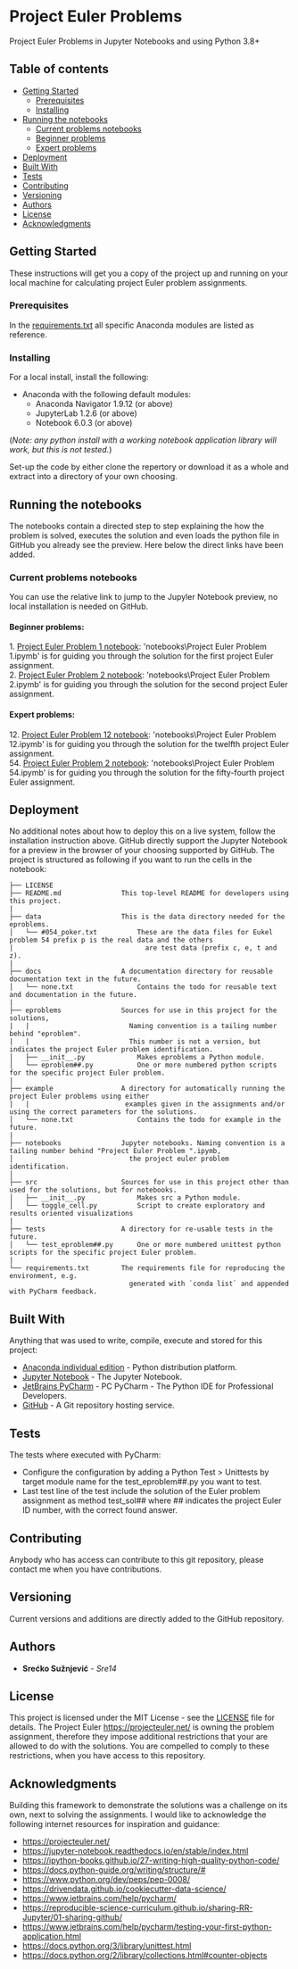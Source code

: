 # Project Euler Problems

Project Euler Problems in Jupyter Notebooks and using Python 3.8+

## Table of contents
* [Getting Started](#Getting-Started)
    * [Prerequisites](#Prerequisites)
    * [Installing](#Installing)
* [Running the notebooks](#Running-the-notebooks)
    * [Current problems notebooks](#Current-problems-notebooks)
    * [Beginner problems](#Beginner-problems:)
    * [Expert problems](#Expert-problems:)
* [Deployment](#Deployment)
* [Built With](#Built-With)
* [Tests](#Tests)
* [Contributing](#Contributing)
* [Versioning](#Versioning)
* [Authors](#Authors)
* [License](#License)
* [Acknowledgments](#Acknowledgments)

## Getting Started

These instructions will get you a copy of the project up and running on your local machine for calculating project
 Euler problem assignments. 

### Prerequisites

In the [requirements.txt](requirements.txt) all specific Anaconda modules are listed as reference.

### Installing

For a local install, install the following:
 * Anaconda with the following default modules:
   * Anaconda Navigator 1.9.12 (or above)
   * JupyterLab 1.2.6 (or above)
   * Notebook 6.0.3 (or above)

(*Note: any python install with a working notebook application library will work, but this is not tested.*)

Set-up the code by either clone the repertory or download it as a whole and extract into a directory of your own choosing.

## Running the notebooks

The notebooks contain a directed step to step explaining the how the problem is solved, executes the solution and even
 loads the python file in GitHub you already see the preview. Here below the direct links have been added.

### Current problems notebooks

You can use the relative link to jump to the Jupyler Notebook preview, no local installation is needed on GitHub.

#### Beginner problems:  
1\. [Project Euler Problem 1 notebook](notebooks/Project%20Euler%20Problem%201.ipynb): 'notebooks\Project Euler Problem 1.ipymb'
    is for guiding you through the solution for the first project Euler assignment.  
2\. [Project Euler Problem 2 notebook](notebooks/Project%20Euler%20Problem%202.ipynb): 'notebooks\Project Euler Problem 2.ipymb'
    is for guiding you through the solution for the second project Euler assignment. 

#### Expert problems:  
12\. [Project Euler Problem 12 notebook](notebooks/Project%20Euler%20Problem%2012.ipynb): 'notebooks\Project Euler Problem 12.ipymb'
    is for guiding you through the solution for the twelfth project Euler assignment.  
54\. [Project Euler Problem 2 notebook](notebooks/Project%20Euler%20Problem%2054.ipynb): 'notebooks\Project Euler Problem 54.ipymb'
    is for guiding you through the solution for the fifty-fourth project Euler assignment. 

## Deployment

No additional notes about how to deploy this on a live system, follow the installation instruction above.
GitHub directly support the Jupyter Notebook for a preview in the browser of your choosing supported by GitHub.
The project is structured as following if you want to run the cells in the notebook:

```
├── LICENSE
├── README.md               This top-level README for developers using this project.
|
├── data                    This is the data directory needed for the eproblems.
│   └── #054_poker.txt          These are the data files for Eukel problem 54 prefix p is the real data and the others
|                                 are test data (prefix c, e, t and z).
|
├── docs                    A documentation directory for reusable documentation text in the future.
│   └── none.txt                Contains the todo for reusable text and documentation in the future.
|
├── eproblems               Sources for use in this project for the solutions, 
|   |                         Naming convention is a tailing number behind "eproblem".
|   |                         This number is not a version, but indicates the project Euler problem identification.
│   ├── __init__.py             Makes eproblems a Python module.
│   └── eproblem##.py           One or more numbered python scripts for the specific project Euler problem.
|
├── example                 A directory for automatically running the project Euler problems using either
|   |                        examples given in the assignments and/or using the correct parameters for the solutions.
│   └── none.txt                Contains the todo for example in the future.
|
├── notebooks               Jupyter notebooks. Naming convention is a tailing number behind "Project Euler Problem ".ipymb,
│                             the project euler problem identification.
│
├── src                     Sources for use in this project other than used for the solutions, but for notebooks.
│   ├── __init__.py             Makes src a Python module.
│   └── toggle_cell.py          Script to create exploratory and results oriented visualizations
|
├── tests                   A directory for re-usable tests in the future.
│   └── test_eproblem##.py      One or more numbered unittest python scripts for the specific project Euler problem.
|
└── requirements.txt        The requirements file for reproducing the environment, e.g.
                              generated with `conda list` and appended with PyCharm feedback.
```
## Built With

Anything that was used to write, compile, execute and stored for this project:
* [Anaconda individual edition](https://www.anaconda.com/products/individual) - Python distribution platform.
* [Jupyter Notebook](https://jupyter.org/) - The Jupyter Notebook.
* [JetBrains PyCharm](https://www.jetbrains.com/pycharm/) - PC PyCharm - The Python IDE for Professional Developers.
* [GitHub](https://github.com/) - A Git repository hosting service.

## Tests

The tests where executed with PyCharm:
  * Configure the configuration by adding a Python Test > Unittests by target module name for the test_eproblem##.py
     you want to test.
  * Last test line of the test include the solution of the Euler problem assignment as method test_sol## where ## 
    indicates the project Euler ID number, with the correct found answer.

## Contributing

Anybody who has access can contribute to this git repository, please contact me when you have contributions.

## Versioning

Current versions and additions are directly added to the GitHub repository.

## Authors

* **Srećko Sužnjević** - *Sre14* 

## License

This project is licensed under the MIT License - see the [LICENSE](LICENSE) file for details.
The Project Euler https://projecteuler.net/ is owning the problem assignment,
 therefore they impose additional restrictions that your are allowed to do with the solutions. 
You are compelled to comply to these restrictions, when you have access to this repository.

## Acknowledgments

Building this framework to demonstrate the solutions was a challenge on its own, next to solving the assignments. I would like to acknowledge the following internet resources for inspiration and guidance:
* https://projecteuler.net/
* https://jupyter-notebook.readthedocs.io/en/stable/index.html
* https://ipython-books.github.io/27-writing-high-quality-python-code/
* https://docs.python-guide.org/writing/structure/#
* https://www.python.org/dev/peps/pep-0008/
* https://drivendata.github.io/cookiecutter-data-science/
* https://www.jetbrains.com/help/pycharm/
* https://reproducible-science-curriculum.github.io/sharing-RR-Jupyter/01-sharing-github/
* https://www.jetbrains.com/help/pycharm/testing-your-first-python-application.html
* https://docs.python.org/3/library/unittest.html
* https://docs.python.org/2/library/collections.html#counter-objects
